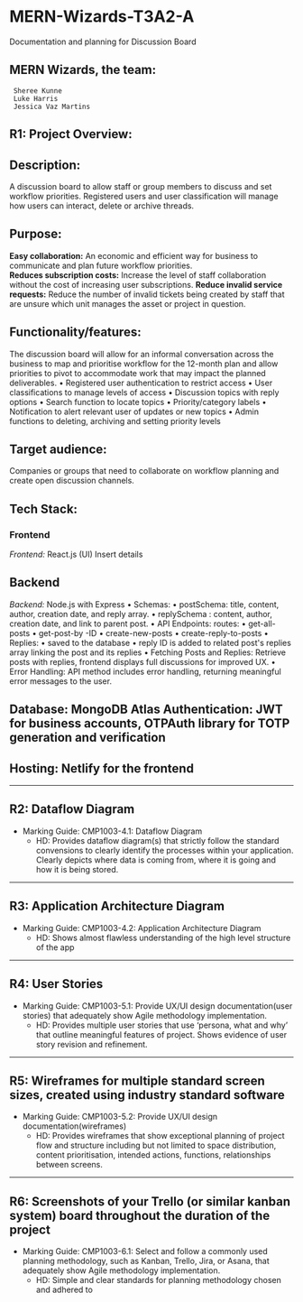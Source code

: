# MERN-Wizards-T3A2-A
Documentation and planning for  Discussion Board 
## MERN Wizards, the team:
     Sheree Kunne
     Luke Harris
     Jessica Vaz Martins

## R1: Project Overview:
## Description:

A discussion board to allow staff or group members to discuss and set workflow priorities. Registered users and user classification will manage how users can interact, delete or archive threads. 

## Purpose:
**Easy collaboration:** An economic and efficient way for business to communicate and plan future workflow priorities.  
**Reduces subscription costs:** Increase the level of staff collaboration without the cost of increasing user subscriptions. 
**Reduce invalid service requests:** Reduce the number of invalid tickets being created by staff that are unsure which unit manages the asset or project in question.

## Functionality/features:

The discussion board will allow for an informal conversation across the business to map and prioritise workflow for the 12-month plan and allow priorities to pivot to accommodate work that may impact the planned deliverables. 
     •	Registered user authentication to restrict access 
     •	User classifications to manage levels of access
     •	Discussion topics with reply options
     •	Search function to locate topics
     •	Priority/category labels 
     •	Notification to alert relevant user of updates or new topics
     •	Admin functions to deleting, archiving and setting priority levels

## Target audience:
Companies or groups that need to collaborate on workflow planning and create open discussion channels. 

## Tech Stack: 
### Frontend
*Frontend:* React.js (UI) 
Insert details

## Backend
*Backend:* Node.js with Express
     •	Schemas: 
     •	postSchema: title, content, author, creation date, and reply array. 
     •	replySchema : content, author, creation date, and link to parent post.
     •	API Endpoints:  routes:
     •	get-all-posts
     •	get-post-by -ID
     •	create-new-posts
     •	create-reply-to-posts
     •	Replies: 
     •	 saved to the database
     •	reply ID is added to related post's replies array linking the post and its replies
     •	Fetching Posts and Replies: Retrieve posts with replies, frontend displays full discussions for improved UX.
     •	Error Handling: API method includes error handling, returning meaningful error messages to the user.

## Database: MongoDB Atlas Authentication: JWT for business accounts, OTPAuth library for TOTP generation and verification 
## Hosting: Netlify for the frontend
-----
## R2: Dataflow Diagram	
- Marking Guide:
CMP1003-4.1: Dataflow Diagram
    - HD: Provides dataflow diagram(s) that strictly follow the standard convensions to clearly identify the processes within your application. Clearly depicts where data is coming from, where it is going and how it is being stored.

-----
## R3:	Application Architecture Diagram	
- Marking Guide:
CMP1003-4.2: Application Architecture Diagram
    - HD: Shows almost flawless understanding of the high level structure of the app

-----
## R4:	User Stories	
- Marking Guide:
CMP1003-5.1: Provide UX/UI design documentation(user stories) that adequately show Agile methodology implementation.
    - HD: Provides multiple user stories that use ‘persona, what and why’ that outline meaningful features of project. Shows evidence of user story revision and refinement.

-----
## R5:	Wireframes for multiple standard screen sizes, created using industry standard software	  
- Marking Guide:
CMP1003-5.2: Provide UX/UI design documentation(wireframes)
    - HD: Provides wireframes that show exceptional planning of project flow and structure including but not limited to space distribution, content prioritisation, intended actions, functions, relationships between screens.

-----
## R6:	Screenshots of your Trello (or similar kanban system) board throughout the duration of the project
- Marking Guide:
CMP1003-6.1: Select and follow a commonly used planning methodology, such as Kanban, Trello, Jira, or Asana, that adequately show Agile methodology implementation.
    - HD: Simple and clear standards for planning methodology chosen and adhered to